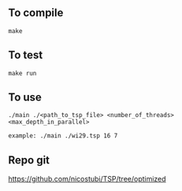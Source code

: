 ## To compile

    make

## To test 

    make run

## To use

    ./main ./<path_to_tsp_file> <number_of_threads> <max_depth_in_parallel>

    example: ./main ./wi29.tsp 16 7

## Repo git
https://github.com/nicostubi/TSP/tree/optimized